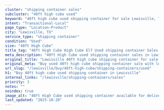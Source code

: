 ```yaml
---
cluster: "shipping container sales"
subcluster: "40ft high cube used"
keyword: "40ft high cube used shipping container for sale Lewisville, TX"
intent: "Transactional-Local"
page_type: "Location-Product"
city: "Lewisville, TX"
service_type: "shipping container"
condition: "Used"
size: "40ft High Cube"
title_tag: "40ft High Cube High Cube Elf Used shipping container Sales in Lewisville | LC Container"
meta_description: "40ft High Cube used shipping container sales in Lewisville. High cube containers with extra height. Fast delivery, competitive pricing. Serving shipping containers area. Quote ID: PO9. Call (214) 524-4168 for your free quote today."
original_title: "Lewisville 40ft high cube shipping container for sale | LC"
original_meta: "Buy used 40ft high cube shipping container sale with local delivery in Lewisville, TX. LC Container — local Since 2003. Request a fast quote today."
url_slug: "/lewisville/buy/40ft-high-cube/shipping-containers/used"
h1: "Buy 40ft high cube used shipping container in Lewisville"
internal_links: "/lewisville/shipping-containers/sales"
priority: 3
notes: ""
noindex: true
image_alt: "40ft High Cube used shipping container available for delivery in Lewisville"
last_updated: "2025-10-20"
---
```


<!-- TODO: Add unique city/inventory copy, images, and internal links here. -->
